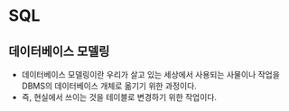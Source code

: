 # SQL

## 데이터베이스 모델링
- 데이터베이스 모델링이란 우리가 살고 있는 세상에서 사용되는 사물이나 작업을 DBMS의 데이터베이스 개체로 옮기기 위한 과정이다.
- 즉, 현실에서 쓰이는 것을 테이블로 변경하기 위한 작업이다.

